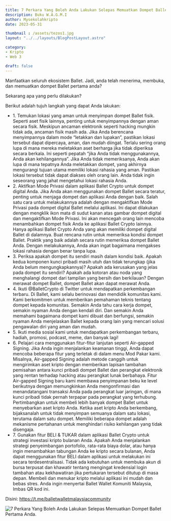 ```yaml
---
title: 7 Perkara Yang Boleh Anda Lakukan Selepas Memuatkan Dompet Ballet Pertama Anda.
description: Buku W.A.G.M.I
author: Mysekolahkripto
date: 2023-05-31

thumbnail : /assets/tezos1.jpg
layout: "../../layouts/BlogPostLayout.astro"

category: 
- Kripto 
- Web 3

draft: false
---
```



Manfaatkan seluruh ekosistem Ballet. Jadi, anda telah menerima, membuka, dan memuatkan dompet Ballet pertama anda?

Sekarang apa yang perlu dilakukan?

Berikut adalah tujuh langkah yang dapat Anda lakukan:

<ul class="pl-4"> <li class="my-2"> 1. Temukan lokasi yang aman untuk menyimpan dompet Ballet fisik. Seperti aset fisik lainnya, penting untuk menyimpannya dengan aman secara fisik. Meskipun ancaman elektronik seperti hacking mungkin tidak ada, ancaman fisik masih ada. Jika Anda berencana menyimpannya dalam mode “letakkan dan lupakan”, pastikan lokasi tersebut dapat dipercaya, aman, dan mudah diingat. Terlalu sering orang lupa di mana mereka meletakkan aset berharga jika tidak diperiksa secara berkala. Ini seperti pepatah “jika Anda tidak menggunakannya, Anda akan kehilangannya”. Jika Anda tidak memeriksanya, Anda akan lupa di mana tepatnya Anda meletakkan dompet, yang akhirnya mengurangi tujuan utama memiliki lokasi rahasia yang aman. Pastikan lokasi tersebut tidak dapat diakses oleh orang lain. Anda tidak ingin seseorang yang jahat mengetahui lokasi rahasia Anda. </li>

<li class="my-2"> 2. Aktifkan Mode Privasi dalam aplikasi Ballet Crypto untuk dompet digital Anda. Jika Anda akan menggunakan dompet Ballet secara teratur, penting untuk menjaga dompet dan aplikasi Anda dengan baik. Salah satu cara untuk melakukannya adalah dengan mengaktifkan Mode Privasi pada dompet digital Ballet melalui aplikasi. Ini dapat dilakukan dengan mengklik ikon mata di sudut kanan atas gambar dompet digital dan mengaktifkan Mode Privasi. Ini akan mencegah orang lain mencoba menambahkan dompet fisik Anda ke aplikasi Ballet Crypto lainnya. Hanya aplikasi Ballet Crypto Anda yang akan memiliki dompet digital Ballet di dalamnya. Buat rencana rutin untuk memeriksa kondisi dompet Ballet. Praktik yang baik adalah secara rutin memeriksa dompet Ballet Anda. Dengan melakukannya, Anda akan ingat bagaimana mengakses lokasi rahasia dengan benar tanpa lupa. </li>

<li class="my-2"> 3. Periksa apakah dompet itu sendiri masih dalam kondisi baik. Apakah kedua komponen kunci pribadi masih utuh dan tidak terungkap (jika Anda belum mengungkapkannya)? Apakah ada kerusakan yang jelas pada dompet itu sendiri? Apakah ada kotoran atau noda yang menghalangi dompet dari tampilan yang bersih dan berkilauan? Dengan merawat dompet Ballet, dompet Ballet akan dapat merawat Anda. </li>

<li class="my-2"> 4. Ikuti @BalletCrypto di Twitter untuk mendapatkan perkembangan terbaru. Di Ballet, kami selalu berinovasi dan mendidik komunitas kami. Kami berkomitmen untuk memberikan pemahaman teknis tentang dompet kepada komunitas. Semakin Anda tahu cara kerja dompet, semakin nyaman Anda dengan kendali diri. Dan semakin Anda memahami bagaimana dompet kami dibuat dan berfungsi, semakin nyaman Anda menjelaskan Ballet kepada orang lain yang mencari solusi pengawalan diri yang aman dan mudah. </li>

<li class="my-2"> 5. Ikuti media sosial kami untuk mendapatkan perkembangan terbaru, hadiah, promosi, podcast, meme, dan banyak lagi! </li>

<li class="my-2"> 6. Pelajari cara menggunakan fitur-fitur lanjutan seperti Air-gapped Signing. Jika Anda ingin menjalankan keamanan tinggi, Anda dapat mencoba beberapa fitur yang terletak di dalam menu Mod Pakar kami. Misalnya, Air-gapped Signing adalah metode canggih untuk mengirimkan aset kripto dengan memberikan lapisan tambahan pemisahan antara kunci pribadi dompet Ballet dan perangkat elektronik yang rentan terhadap hacking atau perangkat lunak berbahaya. Fitur Air-gapped Signing baru kami membawa penyimpanan beku ke level berikutnya dengan memungkinkan Anda mengonfirmasi dan menandatangani transaksi Anda pada perangkat luar jaringan, di mana kunci pribadi tidak pernah terpapar pada perangkat yang terhubung. Pertimbangkan untuk membeli lebih banyak dompet Ballet untuk menyebarkan aset kripto Anda. Ketika aset kripto Anda berkembang, bijaksanalah untuk tidak menyimpan semuanya dalam satu lokasi, terutama dalam satu dompet. Memiliki beberapa dompet adalah mekanisme pertahanan untuk menghindari risiko kehilangan yang tidak disengaja. </li>

<li class="my-2"> 7. Gunakan fitur BELI & TUKAR dalam aplikasi Ballet Crypto untuk strategi investasi kripto bulanan Anda. Apakah Anda menjalankan strategi penyeimbangan portofolio, rata-rata biaya dolar, atau hanya ingin menambahkan tabungan Anda ke kripto secara bulanan, Anda dapat menggunakan fitur BELI dalam aplikasi untuk melakukan ini secara terdesentralisasi. Tidak ada kebutuhan untuk membuka akun di bursa terpusat dan khawatir tentang mengingat kredensial login tambahan atau kekhawatiran jika pertukaran tersebut ditutup di masa depan. Membeli dan menukar kripto melalui aplikasi ini mudah dan bebas stres.
Anda ingin menyertai Ballet Wallet Komuniti Malaysia, Imbas QR kod ini.</li> </ul>

Disini: https://t.me/balletwalletmalaysiacommunity

<img src="/assets/BP5-ballet-wallet.webp" alt="7 Perkara Yang Boleh Anda Lakukan Selepas Memuatkan Dompet Ballet Pertama Anda." class="pt-4 w-1/2 mx-auto rounded-md">
